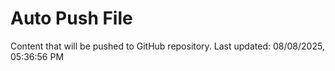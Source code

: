 # Auto Push File

Content that will be pushed to GitHub repository.
Last updated: 08/08/2025, 05:36:56 PM